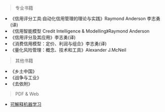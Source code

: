 > 专业书籍

- 《信用评分工具:自动化信用管理的理论与实践》Raymond Anderson 李志勇(译)
- 《信用智能模型 Credit Intelligence & Modelling》Raymond Anderson
- 《信用评分及其应用》李志勇(译)
- 《消费信用模型：定价、利润与组合》李志勇(译)
- 《量化风险管理：概念、技术和工具》Alexander J.McNeil

> 其他书籍

- 《乡土中国》
- 《战争与工业》
- 《去依附》

> PDF & Web

- [可解释机器学习](https://github.com/apachecn/interpretable-ml-book-zh)
